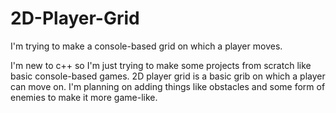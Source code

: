 # 2D-Player-Grid
I'm trying to make a console-based grid on which a player moves.

I'm new to c++ so I'm just trying to make some projects from scratch like basic console-based games. 2D player grid is a basic grib on which a player can move on. I'm planning
on adding things like obstacles and some form of enemies to make it more game-like.
